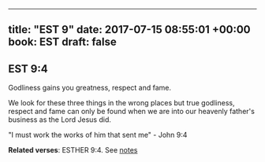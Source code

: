 
---
title: "EST 9"
date: 2017-07-15 08:55:01 +00:00
book: EST
draft: false
---

## EST 9:4

Godliness gains you greatness, respect and fame.

We look for these three things in the wrong places but true godliness, respect and fame can only be found when we are into our heavenly father's business as the Lord Jesus did. 

"I must work the works of him that sent me" - John 9:4

**Related verses**: ESTHER 9:4. See [notes](https://my.bible.com/notes/2679765165213999235)

